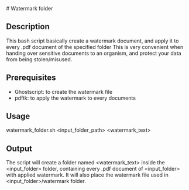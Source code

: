 # Watermark folder

## Description
This bash script basically create a watermark document, and apply it to every .pdf document of the specified folder
This is very convenient when handing over sensitive documents to an organism, and protect your data from being stolen/misused.

## Prerequisites
- Ghostscript: to create the watermark file
- pdftk: to apply the watermark to every documents

## Usage
watermark_folder.sh <input_folder_path> <watermark_text>

## Output
The script will create a folder named <watermark_text> inside the <input_folder> folder, containing every .pdf document of <input_folder> with applied watermark.
It will also place the watermark file used in <input_folder>/watermark folder.


